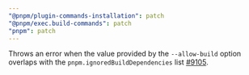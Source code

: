```yaml
---
"@pnpm/plugin-commands-installation": patch
"@pnpm/exec.build-commands": patch
"pnpm": patch
---
```


Throws an error when the value provided by the `--allow-build` option overlaps with the `pnpm.ignoredBuildDependencies` list [#9105](https://github.com/pnpm/pnpm/pull/9105).
